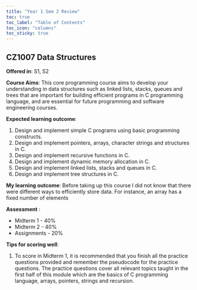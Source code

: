 ```yaml
---
title: "Year 1 Sem 2 Review"
toc: true
toc_label: "Table of Contents"
toc_icon: "columns"
toc_sticky: true
---
```

## CZ1007 Data Structures

**Offered in**: S1, S2

**Course Aims**:
This core programming course aims to develop your understanding in data structures such as linked lists,
stacks, queues and trees that are important for building efficient programs in C programming language,
and are essential for future programming and software engineering courses.

**Expected learning outcome**:
1. Design and implement simple C programs using basic programming constructs.
2. Design and implement pointers, arrays, character strings and structures in C.  
3. Design and implement recursive functions in C.
4. Design and implement dynamic memory allocation in C.
5. Design and implement linked lists, stacks and queues in C.
6. Design and implement tree structures in C.

**My learning outcome**:
Before taking up this course I did not know that there were different ways to efficiently store data. For instance, an array has a fixed number of elements 

**Assessment** :
* Midterm 1 - 40% 
* Midterm 2 - 40% 
* Assignments - 20% 

**Tips for scoring well**:
1. To score in Midterm 1, it is recommended that you finish all the practice questions provided and remember the pseudocode for the practice questions. The practice questions cover all relevant topics taught in the first half of this module which are the basics of C programming language, arrays, pointers, strings and recursion.